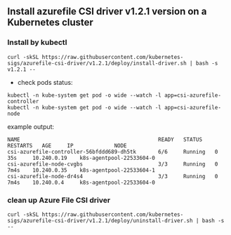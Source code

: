 ## Install azurefile CSI driver v1.2.1 version on a Kubernetes cluster

### Install by kubectl
```console
curl -skSL https://raw.githubusercontent.com/kubernetes-sigs/azurefile-csi-driver/v1.2.1/deploy/install-driver.sh | bash -s v1.2.1 --
```

 - check pods status:
```console
kubectl -n kube-system get pod -o wide --watch -l app=csi-azurefile-controller
kubectl -n kube-system get pod -o wide --watch -l app=csi-azurefile-node
```

example output:

```
NAME                                            READY   STATUS    RESTARTS   AGE     IP             NODE
csi-azurefile-controller-56bfddd689-dh5tk       6/6     Running   0          35s     10.240.0.19    k8s-agentpool-22533604-0
csi-azurefile-node-cvgbs                        3/3     Running   0          7m4s    10.240.0.35    k8s-agentpool-22533604-1
csi-azurefile-node-dr4s4                        3/3     Running   0          7m4s    10.240.0.4     k8s-agentpool-22533604-0
```

### clean up Azure File CSI driver
```console
curl -skSL https://raw.githubusercontent.com/kubernetes-sigs/azurefile-csi-driver/v1.2.1/deploy/uninstall-driver.sh | bash -s --
```
